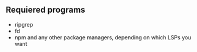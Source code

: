 ## Requiered programs

- ripgrep
- fd
- npm and any other package managers, depending on which LSPs you want
